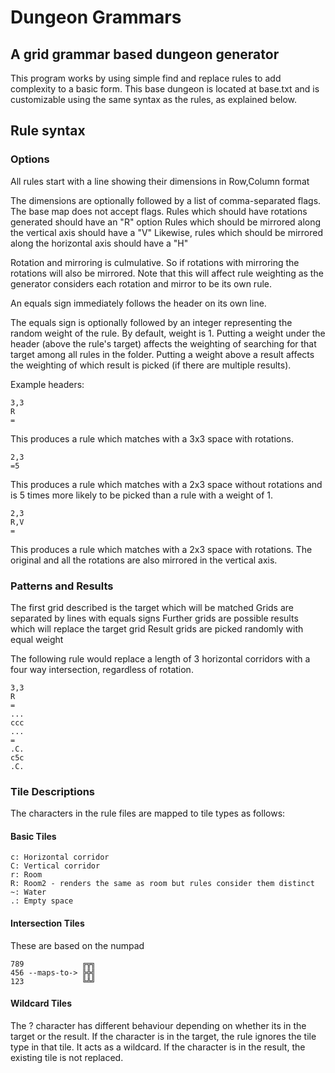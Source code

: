 # Dungeon Grammars
## A grid grammar based dungeon generator

This program works by using simple find and replace rules to add complexity to a basic form. This base dungeon is located at base.txt and is customizable using the same syntax as the rules, as explained below.

## Rule syntax
### Options
All rules start with a line showing their dimensions in Row,Column format

The dimensions are optionally followed by a list of comma-separated flags. The base map does not accept flags.
Rules which should have rotations generated should have an "R" option
Rules which should be mirrored along the vertical axis should have a "V"
Likewise, rules which should be mirrored along the horizontal axis should have a "H"

Rotation and mirroring is culmulative. So if rotations with mirroring the rotations will also be mirrored. Note that this will affect rule weighting as the generator considers each rotation and mirror to be its own rule.

An equals sign immediately follows the header on its own line. 

The equals sign is optionally followed by an integer representing the random weight of the rule. By default, weight is 1. Putting a weight under the header (above the rule's target) affects the weighting of searching for that target among all rules in the folder. Putting a weight above a result affects the weighting of which result is picked (if there are multiple results).

Example headers:
```
3,3
R
=
``` 
This produces a rule which matches with a 3x3 space with rotations.


```
2,3
=5 
``` 
This produces a rule which matches with a 2x3 space without rotations and is 5 times more likely to be picked than a rule with a weight of 1.


```
2,3
R,V
=
``` 
This produces a rule which matches with a 2x3 space with rotations. The original and all the rotations are also mirrored in the vertical axis.

### Patterns and Results
The first grid described is the target which will be matched
Grids are separated by lines with equals signs
Further grids are possible results which will replace the target grid 
Result grids are picked randomly with equal weight

The following rule would replace a length of 3 horizontal corridors with a four way intersection, regardless of rotation.
```
3,3
R
=
...
ccc
...
=
.C.
c5c
.C.
```

### Tile Descriptions
The characters in the rule files are mapped to tile types as follows:

#### Basic Tiles
```
c: Horizontal corridor
C: Vertical corridor
r: Room
R: Room2 - renders the same as room but rules consider them distinct
~: Water
.: Empty space
```

#### Intersection Tiles
These are based on the numpad
```
789             ╔╦╗
456 --maps-to-> ╠╬╣
123             ╚╩╝
```

#### Wildcard Tiles
The ? character has different behaviour depending on whether its in the target or the result.
If the character is in the target, the rule ignores the tile type in that tile. It acts as a wildcard.
If the character is in the result, the existing tile is not replaced.
